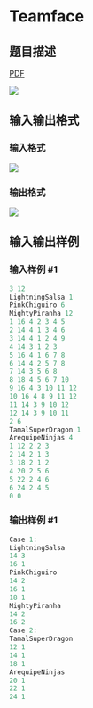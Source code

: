 # Teamface

## 题目描述

[problemUrl]: https://uva.onlinejudge.org/index.php?option=com_onlinejudge&Itemid=8&category=441&page=show_problem&problem=3966

[PDF](https://uva.onlinejudge.org/external/125/p12521.pdf)

![](https://cdn.luogu.com.cn/upload/vjudge_pic/UVA12521/e51653801547b65fb095e2dee2e42df6955c786a.png)

## 输入输出格式

### 输入格式

![](https://cdn.luogu.com.cn/upload/vjudge_pic/UVA12521/ea4f5c6500635cb4d5aa100c40069ec27f17e4f6.png)

### 输出格式

![](https://cdn.luogu.com.cn/upload/vjudge_pic/UVA12521/166526471d041c22bd2a5d0b9684834489123c78.png)

## 输入输出样例

### 输入样例 #1

```cpp
3 12
LightningSalsa 1
PinkChiguiro 6
MightyPiranha 12
1 16 4 2 3 4 5
2 14 4 1 3 4 6
3 14 4 1 2 4 9
4 14 3 1 2 3
5 16 4 1 6 7 8
6 14 4 2 5 7 8
7 14 3 5 6 8
8 18 4 5 6 7 10
9 16 4 3 10 11 12
10 16 4 8 9 11 12
11 14 3 9 10 12
12 14 3 9 10 11
2 6
TamalSuperDragon 1
ArequipeNinjas 4
1 12 2 2 3
2 14 2 1 3
3 18 2 1 2
4 20 2 5 6
5 22 2 4 6
6 24 2 4 5
0 0
```


### 输出样例 #1

```cpp
Case 1:
LightningSalsa
14 3
16 1
PinkChiguiro
14 2
16 1
18 1
MightyPiranha
14 2
16 2
Case 2:
TamalSuperDragon
12 1
14 1
18 1
ArequipeNinjas
20 1
22 1
24 1
```


